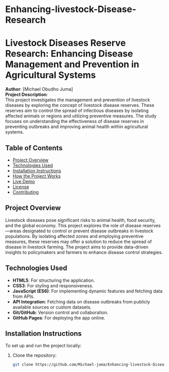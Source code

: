 # Enhancing-livestock-Disease-Research

# Livestock Diseases Reserve Research: Enhancing Disease Management and Prevention in Agricultural Systems

**Author**: [Michael Obudho Juma]  
**Project Description**:  
This project investigates the management and prevention of livestock diseases by exploring the concept of livestock disease reserves. These reserves aim to control the spread of infectious diseases by isolating affected animals or regions and utilizing preventive measures. The study focuses on understanding the effectiveness of disease reserves in preventing outbreaks and improving animal health within agricultural systems.

## Table of Contents
- [Project Overview](#project-overview)
- [Technologies Used](#technologies-used)
- [Installation Instructions](#installation-instructions)
- [How the Project Works](#how-the-project-works)
- [Live Demo](#live-demo)
- [License](#license)
- [Contributing](#contributing)

## Project Overview
Livestock diseases pose significant risks to animal health, food security, and the global economy. This project explores the role of disease reserves—areas designated to control or prevent disease outbreaks in livestock populations. By isolating affected zones and employing preventive measures, these reserves may offer a solution to reduce the spread of disease in livestock farming. The project aims to provide data-driven insights to policymakers and farmers to enhance disease control strategies.

## Technologies Used
- **HTML5**: For structuring the application.
- **CSS3**: For styling and responsiveness.
- **JavaScript (ES6)**: For implementing dynamic features and fetching data from APIs.
- **API Integration**: Fetching data on disease outbreaks from publicly available sources or custom datasets.
- **Git/GitHub**: Version control and collaboration.
- **GitHub Pages**: For deploying the app online.

## Installation Instructions
To set up and run the project locally:

1. Clone the repository:
   ```bash
   git clone https://github.com/Michael-juma/Enhancing-livestock-Disease-Research.git
